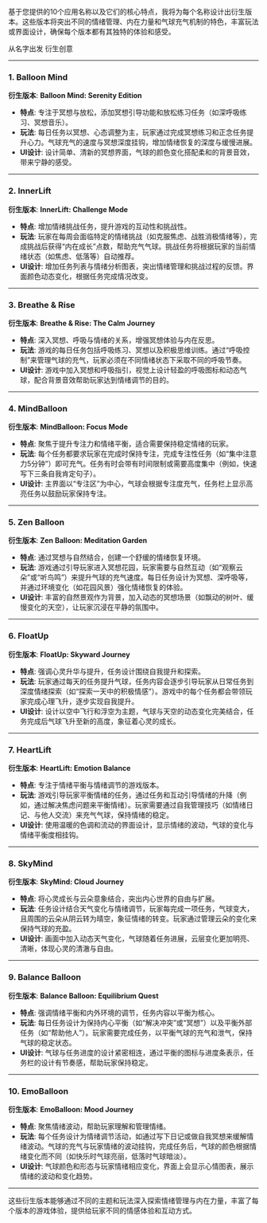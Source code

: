 基于您提供的10个应用名称以及它们的核心特点，我将为每个名称设计出衍生版本。这些版本将突出不同的情绪管理、内在力量和气球充气机制的特色，丰富玩法或界面设计，确保每个版本都有其独特的体验和感受。

从名字出发 衍生创意


---

### 1. **Balloon Mind**
   **衍生版本**: **Balloon Mind: Serenity Edition**
   - **特点**: 专注于冥想与放松，添加冥想引导功能和放松练习任务（如深呼吸练习、冥想音乐）。  
   - **玩法**: 每日任务以冥想、心态调整为主，玩家通过完成冥想练习和正念任务提升心力。气球充气的速度与冥想深度挂钩，增加情绪恢复的深度与缓慢进展。
   - **UI设计**: 设计简单、清新的冥想界面，气球的颜色变化搭配柔和的背景音效，带来宁静的感受。

---

### 2. **InnerLift**
   **衍生版本**: **InnerLift: Challenge Mode**
   - **特点**: 增加情绪挑战任务，提升游戏的互动性和挑战性。  
   - **玩法**: 玩家在每周会面临特定的情绪挑战（如克服焦虑、战胜消极情绪等），完成挑战后获得“内在成长”点数，帮助充气气球。挑战任务将根据玩家的当前情绪状态（如焦虑、低落等）自动推荐。
   - **UI设计**: 增加任务列表与情绪分析图表，突出情绪管理和挑战过程的反馈。界面颜色动态变化，根据任务完成情况改变。

---

### 3. **Breathe & Rise**
   **衍生版本**: **Breathe & Rise: The Calm Journey**
   - **特点**: 深入冥想、呼吸与情绪的关系，增强冥想体验与内在反思。  
   - **玩法**: 游戏的每日任务包括呼吸练习、冥想以及积极思维训练。通过“呼吸控制”来管理气球的充气，玩家必须在不同情绪状态下采取不同的呼吸节奏。
   - **UI设计**: 游戏中加入冥想和呼吸指引，视觉上设计轻盈的呼吸图标和动态气球，配合背景音效帮助玩家达到情绪调节的目的。

---

### 4. **MindBalloon**
   **衍生版本**: **MindBalloon: Focus Mode**
   - **特点**: 聚焦于提升专注力和情绪平衡，适合需要保持稳定情绪的玩家。  
   - **玩法**: 每个任务都要求玩家在完成时保持专注，完成专注性任务（如“集中注意力5分钟”）即可充气。任务有时会带有时间限制或需要高度集中（例如，快速写下三条自我肯定句子）。
   - **UI设计**: 主界面以“专注区”为中心，气球会根据专注度充气，任务栏上显示高亮任务以鼓励玩家保持专注。

---

### 5. **Zen Balloon**
   **衍生版本**: **Zen Balloon: Meditation Garden**
   - **特点**: 通过冥想与自然结合，创建一个舒缓的情绪恢复环境。  
   - **玩法**: 游戏通过引导玩家进入冥想花园，玩家需要与自然互动（如“观察云朵”或“听鸟鸣”）来提升气球的充气速度。每日任务设计为冥想、深呼吸等，并通过环境变化（如花园风景）强化情绪恢复的体验。
   - **UI设计**: 丰富的自然景观作为背景，加入动态的冥想场景（如飘动的树叶、缓慢变化的天空），让玩家沉浸在平静的氛围中。

---

### 6. **FloatUp**
   **衍生版本**: **FloatUp: Skyward Journey**
   - **特点**: 强调心灵升华与提升，任务设计围绕自我提升和探索。  
   - **玩法**: 玩家通过每天的任务提升气球，任务内容会逐步引导玩家从日常任务到深度情绪探索（如“探索一天中的积极情感”）。游戏中的每个任务都会带领玩家完成心理飞升，逐步实现自我提升。
   - **UI设计**: 设计以空中飞行和浮空为主题，气球与天空的动态变化完美结合，任务完成后气球飞升至新的高度，象征着心灵的成长。

---

### 7. **HeartLift**
   **衍生版本**: **HeartLift: Emotion Balance**
   - **特点**: 专注于情绪平衡与情绪调节的游戏版本。  
   - **玩法**: 游戏引导玩家平衡情绪的任务，通过任务和互动引导情绪的升降（例如，通过解决焦虑问题来平衡情绪）。玩家需要通过自我管理技巧（如情绪日记、与他人交流）来充气气球，保持情绪的稳定。
   - **UI设计**: 使用温暖的色调和流动的界面设计，显示情绪的波动，气球的变化与情绪平衡度相挂钩。

---

### 8. **SkyMind**
   **衍生版本**: **SkyMind: Cloud Journey**
   - **特点**: 将心灵成长与云朵意象结合，突出内心世界的自由与扩展。  
   - **玩法**: 任务设计结合天气变化与情绪调节，玩家每完成一项任务，气球变大，且周围的云朵从阴云转为晴空，象征情绪的转变。玩家通过管理云朵的变化来保持气球的充盈。
   - **UI设计**: 画面中加入动态天气变化，气球随着任务进展，云层变化更加明亮、清晰，体现心灵的清澈与自由。

---

### 9. **Balance Balloon**
   **衍生版本**: **Balance Balloon: Equilibrium Quest**
   - **特点**: 强调情绪平衡和内外环境的调节，任务内容以平衡为核心。  
   - **玩法**: 每日任务设计为保持内心平衡（如“解决冲突”或“冥想”）以及平衡外部任务（如“帮助他人”）。玩家需要完成任务，以平衡气球的充气和泄气，保持气球的稳定状态。
   - **UI设计**: 气球与任务进度的设计紧密相连，通过平衡的图标与进度条表示，任务栏的设计有节奏感，帮助玩家保持稳定。

---

### 10. **EmoBalloon**
   **衍生版本**: **EmoBalloon: Mood Journey**
   - **特点**: 聚焦情绪波动，帮助玩家理解和管理情绪。  
   - **玩法**: 每个任务设计为情绪调节活动，如通过写下日记或做自我冥想来缓解情绪波动。气球的充气与玩家情绪的波动挂钩，完成任务后，气球的颜色根据情绪变化而不同（如快乐时气球亮丽，低落时气球暗淡）。
   - **UI设计**: 气球颜色和形态与玩家情绪相应变化，界面上会显示心情图表，展示情绪的波动和变化趋势。

---

这些衍生版本能够通过不同的主题和玩法深入探索情绪管理与内在力量，丰富了每个版本的游戏体验，提供给玩家不同的情感体验和互动方式。

